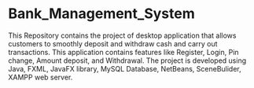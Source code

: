 # Bank_Management_System
This Repository contains the project of desktop application that allows customers to smoothly deposit and withdraw cash and carry out transactions. This application contains features like Register, Login, Pin change, Amount deposit, and Withdrawal. 
The project is developed using Java, FXML, JavaFX library, MySQL Database, NetBeans, SceneBulider, XAMPP web server.
